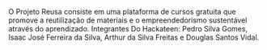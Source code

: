 O Projeto Reusa consiste em uma plataforma de cursos gratuita que promove a reutilização de materiais e o empreendedorismo sustentável através do aprendizado.
Integrantes Do Hackateen: Pedro Silva Gomes, Isaac José Ferreira da Silva, Arthur da Silva Freitas e Douglas Santos Vidal.
